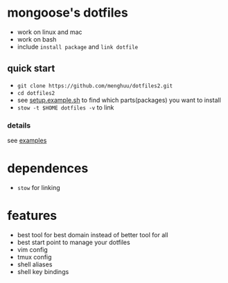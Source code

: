 # mongoose's dotfiles 

- work on linux and mac
- work on bash
- include `install package` and `link dotfile`

## quick start

- `git clone https://github.com/menghuu/dotfiles2.git`
- `cd dotfiles2`
- see [setup.example.sh](./setup.example.sh) to find which parts(packages) you want to install
- `stow -t $HOME dotfiles -v` to link 

### details

see [examples](./scripts/examples.bash)

# dependences

- `stow` for linking

# features

- best tool for best domain instead of better tool for all
- best start point to manage your dotfiles
- vim config
- tmux config
- shell aliases
- shell key bindings
